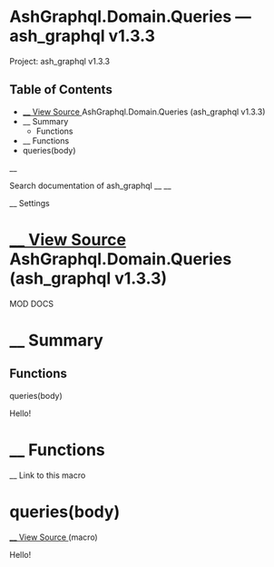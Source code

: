 # AshGraphql.Domain.Queries — ash_graphql v1.3.3

Project: ash_graphql v1.3.3

## Table of Contents

- [ __ View Source ](external_link) AshGraphql.Domain.Queries (ash_graphql v1.3.3)
- __ Summary
  - Functions
- __ Functions
- queries(body)

__

Search documentation of ash_graphql __ __

__ Settings

#  [ __ View Source ](external_link) AshGraphql.Domain.Queries (ash_graphql v1.3.3)

MOD DOCS

#  __ Summary

##  Functions

queries(body)

Hello!

#  __ Functions

__ Link to this macro

# queries(body)

[ __ View Source ](external_link) (macro)

Hello!
